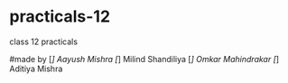 # practicals-12
class 12 practicals


#made by
[*] Aayush Mishra
[*] Milind Shandiliya
[*] Omkar Mahindrakar
[*] Aditiya Mishra
